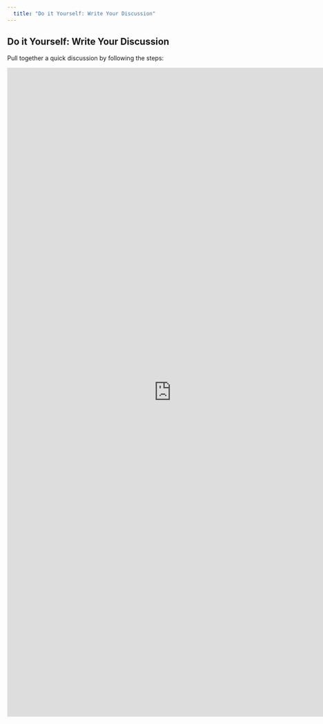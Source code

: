 ```yaml
---
  title: "Do it Yourself: Write Your Discussion"
---
```


##  Do it Yourself: Write Your Discussion

Pull together a quick discussion by following the steps:

<iframe src="https://docs.google.com/forms/d/e/1FAIpQLSdDmPE9H2w7vza7QRcPG9nVP8Q4z1cePRYFHoiF11tP8nsRbw/viewform?usp=sf_link" width="760" height="1500" frameborder="0" marginheight="0" marginwidth="0">Loading...</iframe>
